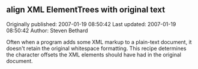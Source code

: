 ## align XML ElementTrees with original text 
Originally published: 2007-01-19 08:50:42 
Last updated: 2007-01-19 08:50:42 
Author: Steven Bethard 
 
Often when a program adds some XML markup to a plain-text document, it doesn't retain the original whitespace formatting. This recipe determines the character offsets the XML elements should have had in the original document.
